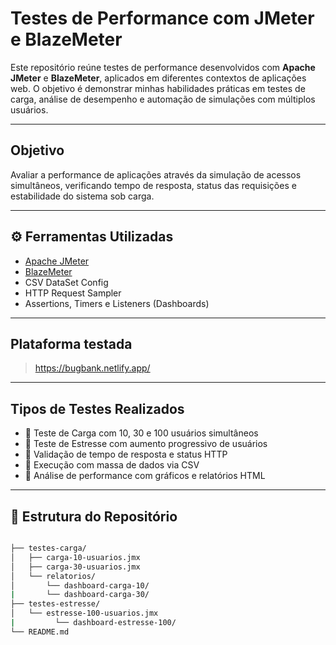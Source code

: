 #  Testes de Performance com JMeter e BlazeMeter

Este repositório reúne testes de performance desenvolvidos com **Apache JMeter** e **BlazeMeter**, aplicados em diferentes contextos de aplicações web. O objetivo é demonstrar minhas habilidades práticas em testes de carga, análise de desempenho e automação de simulações com múltiplos usuários.

---

##  Objetivo

Avaliar a performance de aplicações através da simulação de acessos simultâneos, verificando tempo de resposta, status das requisições e estabilidade do sistema sob carga.

---

## ⚙ Ferramentas Utilizadas

- [Apache JMeter](https://jmeter.apache.org/)
- [BlazeMeter](https://www.blazemeter.com/)
- CSV DataSet Config
- HTTP Request Sampler
- Assertions, Timers e Listeners (Dashboards)

---
## Plataforma testada
> https://bugbank.netlify.app/

---

##  Tipos de Testes Realizados

- 🔹 Teste de Carga com 10, 30 e 100 usuários simultâneos  
- 🔹 Teste de Estresse com aumento progressivo de usuários  
- 🔹 Validação de tempo de resposta e status HTTP  
- 🔹 Execução com massa de dados via CSV  
- 🔹 Análise de performance com gráficos e relatórios HTML

---

## 📁 Estrutura do Repositório

```bash

├── testes-carga/
│   ├── carga-10-usuarios.jmx
│   ├── carga-30-usuarios.jmx
│   └── relatorios/
│       └── dashboard-carga-10/
|       └── dashboard-carga-30/
├── testes-estresse/
│   └── estresse-100-usuarios.jmx
|         └── dashboard-estresse-100/
└── README.md
